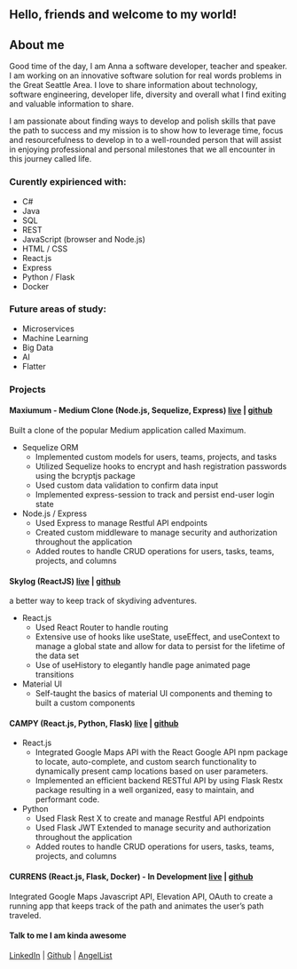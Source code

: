 ## Hello, friends and welcome to my world!

## About me

Good time of the day, I am Anna a software developer, teacher and speaker. I am working on an innovative software solution for real words problems in the Great Seattle Area. I love to share information about technology, software engineering, developer life,  diversity and overall what I find exiting and valuable information to share.

I am passionate about finding ways to develop and polish skills that pave the path to success and my mission is to show how to leverage time, focus and resourcefulness to develop in to a well-rounded person that will assist in enjoying professional and personal milestones that we all encounter in this journey called life.

### Curently expirienced with:
- C#
- Java
- SQL
- REST
- JavaScript (browser and Node.js)
- HTML / CSS
- React.js
- Express
- Python / Flask
- Docker

### Future areas of study:
- Microservices
- Machine Learning
- Big Data
- AI
- Flatter


### Projects

#### Maxiumum - Medium Clone (Node.js, Sequelize, Express) [live](https://polar-springs-21679.herokuapp.com/) | [github](https://github.com/arsentieva/maximum.git) 
Built a clone of the popular Medium application called Maximum.

- Sequelize ORM
  - Implemented custom models for users, teams, projects, and tasks
  - Utilized Sequelize hooks to encrypt and hash registration passwords using the bcryptjs package
  - Used custom data validation to confirm data input
  - Implemented express-session to track and persist end-user login state
- Node.js / Express
  - Used Express to manage Restful API endpoints
  - Created custom middleware to manage security and authorization throughout the application
  - Added routes to handle CRUD operations for users, tasks, teams, projects, and columns

#### Skylog   (ReactJS) [live](https://skydivinglog.herokuapp.com/) | [github](https://github.com/arsentieva/skylog_app)
a better way to keep track of skydiving adventures.

- React.js 
  - Used React Router to handle routing
  - Extensive use of hooks like useState, useEffect, and useContext to manage a global state and allow for data to persist for the lifetime of the data set
  - Use of useHistory to elegantly handle page animated page transitions
- Material UI 
  - Self-taught the basics of material UI components and theming to built a custom components
  
####  CAMPY   (React.js, Python, Flask)	[live](https://campy-client.herokuapp.com/) | [github](https://github.com/arsentieva/campy-frontend) 
- React.js 
   - Integrated Google Maps API with the React Google API npm package to locate, auto-complete, and custom search functionality to dynamically present camp locations based on user parameters. 
   - Implemented an efficient backend RESTful API by using Flask Restx package resulting in a well organized, easy to maintain,  and performant code.
- Python 
  - Used Flask Rest X to create and manage Restful API endpoints
  - Used Flask JWT Extended to manage security and authorization throughout the application
  - Added routes to handle CRUD operations for users, tasks, teams, projects, and columns
  

#### CURRENS   (React.js, Flask, Docker)	- In Development	[live](https://currens-client.herokuapp.com/login) | [github](https://github.com/arsentieva/currens) 
 Integrated Google Maps Javascript API, Elevation API, OAuth to create a running app that keeps track of the path and animates the user’s path traveled.



#### Talk to me I am kinda awesome
[LinkedIn](https://www.linkedin.com/in/annaarsentieva/)   |   [Github](https://github.com/arsentieva)   |   [AngelList](https://angel.co/u/anna-arsentieva)


